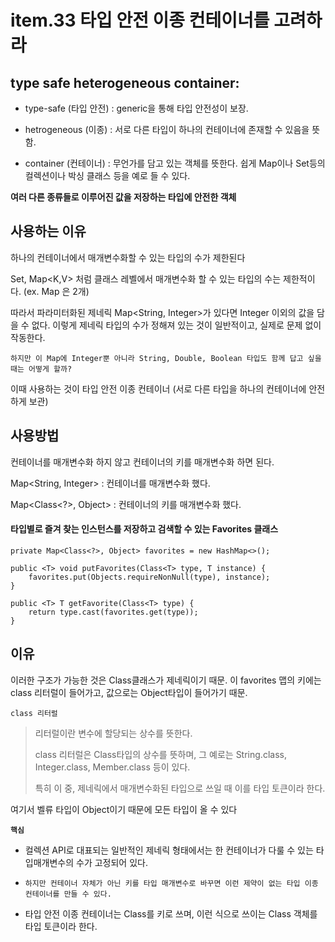 # item.33 타입 안전 이종 컨테이너를 고려하라



## type safe heterogeneous container:

* type-safe (타입 안전) : generic을 통해 타입 안전성이 보장.

* hetrogeneous (이종) : 서로 다른 타입이 하나의 컨테이너에 존재할 수 있음을 뜻함.

* container (컨테이너) : 무언가를 담고 있는 객체를 뜻한다. 쉽게 Map이나 Set등의 컬렉션이나 박싱 클래스 등을 예로 들 수 있다.

**여러 다른 종류들로 이루어진 값을 저장하는 타입에 안전한 객체**

## 사용하는 이유
하나의 컨테이너에서 매개변수화할 수 있는 타입의 수가 제한된다

Set<E>, Map<K,V> 처럼 클래스 레벨에서 매개변수화 할 수 있는 타입의 수는 제한적이다. (ex. Map 은 2개)


따라서 파라미터화된 제네릭 Map<String, Integer>가 있다면 Integer 이외의 값을 담을 수 없다. 이렇게 제네릭 타입의 수가 정해져 있는 것이 일반적이고, 실제로 문제 없이 작동한다.


`하지만 이 Map에 Integer뿐 아니라 String, Double, Boolean 타입도 함께 답고 싶을 때는 어떻게 할까?`

이때 사용하는 것이 타입 안전 이종 컨테이너
(서로 다른 타입을 하나의 컨테이너에 안전하게 보관)

## 사용방법

컨테이너를 매개변수화 하지 않고 컨테이너의 키를 매개변수화 하면 된다.

Map<String, Integer> : 컨테이너를 매개변수화 했다.

Map<Class<?>, Object> : 컨테이너의 키를 매개변수화 했다.

#### 타입별로 즐겨 찾는 인스턴스를 저장하고 검색할 수 있는 Favorites 클래스


```
private Map<Class<?>, Object> favorites = new HashMap<>();

public <T> void putFavorites(Class<T> type, T instance) {
    favorites.put(Objects.requireNonNull(type), instance);
}

public <T> T getFavorite(Class<T> type) {
    return type.cast(favorites.get(type));
}

```
## 이유

이러한 구조가 가능한 것은 Class클래스가 제네릭이기 때문.
이 favorites 맵의 키에는 class 리터럴이 들어가고, 값으로는 Object타입이 들어가기 때문.

`class 리터럴`
>리터럴이란 변수에 할당되는 상수를 뜻한다.
>
>class 리터럴은 Class타입의 상수를 뜻하며, 그 예로는 String.class, Integer.class, Member.class 등이 있다.
>
>특히 이 중, 제네릭에서 매개변수화된 타입으로 쓰일 때 이를 타입 토큰이라 한다.

여기서 벨류 타입이 Object이기 때문에 모든 타입이 올 수 있다


**`핵심`**
* 컬렉션 API로 대표되는 일반적인 제네릭 형태에서는 한 컨테이너가 다룰 수 있는 타입매개변수의 수가 고정되어 있다.

* `하지만 컨테이너 자체가 아닌 키를 타입 매개변수로 바꾸면 이런 제약이 없는 타입 이종 컨테이너를 만들 수 있다.`

* 타입 안전 이종 컨테이너는 Class를 키로 쓰며, 이런 식으로 쓰이는 Class 객체를 타입 토큰이라 한다.


